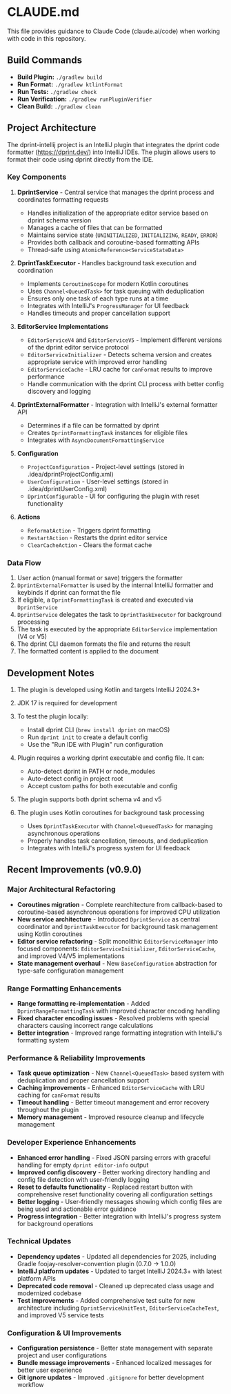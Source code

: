# CLAUDE.md

This file provides guidance to Claude Code (claude.ai/code) when working with code in this repository.

## Build Commands

- **Build Plugin:** `./gradlew build`
- **Run Format:** `./gradlew ktlintFormat`
- **Run Tests:** `./gradlew check`
- **Run Verification:** `./gradlew runPluginVerifier`
- **Clean Build:** `./gradlew clean`

## Project Architecture

The dprint-intellij project is an IntelliJ plugin that integrates the dprint code formatter (https://dprint.dev/) into
IntelliJ IDEs. The plugin allows users to format their code using dprint directly from the IDE.

### Key Components

1. **DprintService** - Central service that manages the dprint process and coordinates formatting requests
    - Handles initialization of the appropriate editor service based on dprint schema version
    - Manages a cache of files that can be formatted
    - Maintains service state (`UNINITIALIZED`, `INITIALIZING`, `READY`, `ERROR`)
    - Provides both callback and coroutine-based formatting APIs
    - Thread-safe using `AtomicReference<ServiceStateData>`

2. **DprintTaskExecutor** - Handles background task execution and coordination
    - Implements `CoroutineScope` for modern Kotlin coroutines
    - Uses `Channel<QueuedTask>` for task queuing with deduplication
    - Ensures only one task of each type runs at a time
    - Integrates with IntelliJ's `ProgressManager` for UI feedback
    - Handles timeouts and proper cancellation support

3. **EditorService Implementations**
    - `EditorServiceV4` and `EditorServiceV5` - Implement different versions of the dprint editor service protocol
    - `EditorServiceInitializer` - Detects schema version and creates appropriate service with improved error handling
    - `EditorServiceCache` - LRU cache for `canFormat` results to improve performance
    - Handle communication with the dprint CLI process with better config discovery and logging

4. **DprintExternalFormatter** - Integration with IntelliJ's external formatter API
    - Determines if a file can be formatted by dprint
    - Creates `DprintFormattingTask` instances for eligible files
    - Integrates with `AsyncDocumentFormattingService`

5. **Configuration**
    - `ProjectConfiguration` - Project-level settings (stored in .idea/dprintProjectConfig.xml)
    - `UserConfiguration` - User-level settings (stored in .idea/dprintUserConfig.xml)
    - `DprintConfigurable` - UI for configuring the plugin with reset functionality

6. **Actions**
    - `ReformatAction` - Triggers dprint formatting
    - `RestartAction` - Restarts the dprint editor service
    - `ClearCacheAction` - Clears the format cache

### Data Flow

1. User action (manual format or save) triggers the formatter
2. `DprintExternalFormatter` is used by the internal IntelliJ formatter and keybinds if dprint can format the file
3. If eligible, a `DprintFormattingTask` is created and executed via `DprintService`
4. `DprintService` delegates the task to `DprintTaskExecutor` for background processing
5. The task is executed by the appropriate `EditorService` implementation (V4 or V5)
6. The dprint CLI daemon formats the file and returns the result
7. The formatted content is applied to the document

## Development Notes

1. The plugin is developed using Kotlin and targets IntelliJ 2024.3+
2. JDK 17 is required for development
3. To test the plugin locally:
    - Install dprint CLI (`brew install dprint` on macOS)
    - Run `dprint init` to create a default config
    - Use the "Run IDE with Plugin" run configuration

4. Plugin requires a working dprint executable and config file. It can:
    - Auto-detect dprint in PATH or node_modules
    - Auto-detect config in project root
    - Accept custom paths for both executable and config

5. The plugin supports both dprint schema v4 and v5

6. The plugin uses Kotlin coroutines for background task processing
    - Uses `DprintTaskExecutor` with `Channel<QueuedTask>` for managing asynchronous operations
    - Properly handles task cancellation, timeouts, and deduplication
    - Integrates with IntelliJ's progress system for UI feedback

## Recent Improvements (v0.9.0)

### Major Architectural Refactoring
- **Coroutines migration** - Complete rearchitecture from callback-based to coroutine-based asynchronous operations for improved CPU utilization
- **New service architecture** - Introduced `DprintService` as central coordinator and `DprintTaskExecutor` for background task management using Kotlin coroutines
- **Editor service refactoring** - Split monolithic `EditorServiceManager` into focused components: `EditorServiceInitializer`, `EditorServiceCache`, and improved V4/V5 implementations
- **State management overhaul** - New `BaseConfiguration` abstraction for type-safe configuration management

### Range Formatting Enhancements
- **Range formatting re-implementation** - Added `DprintRangeFormattingTask` with improved character encoding handling
- **Fixed character encoding issues** - Resolved problems with special characters causing incorrect range calculations
- **Better integration** - Improved range formatting integration with IntelliJ's formatting system

### Performance & Reliability Improvements
- **Task queue optimization** - New `Channel<QueuedTask>` based system with deduplication and proper cancellation support
- **Caching improvements** - Enhanced `EditorServiceCache` with LRU caching for `canFormat` results
- **Timeout handling** - Better timeout management and error recovery throughout the plugin
- **Memory management** - Improved resource cleanup and lifecycle management

### Developer Experience Enhancements  
- **Enhanced error handling** - Fixed JSON parsing errors with graceful handling for empty `dprint editor-info` output
- **Improved config discovery** - Better working directory handling and config file detection with user-friendly logging
- **Reset to defaults functionality** - Replaced restart button with comprehensive reset functionality covering all configuration settings
- **Better logging** - User-friendly messages showing which config files are being used and actionable error guidance
- **Progress integration** - Better integration with IntelliJ's progress system for background operations

### Technical Updates
- **Dependency updates** - Updated all dependencies for 2025, including Gradle foojay-resolver-convention plugin (0.7.0 → 1.0.0)
- **IntelliJ platform updates** - Updated to target IntelliJ 2024.3+ with latest platform APIs
- **Deprecated code removal** - Cleaned up deprecated class usage and modernized codebase
- **Test improvements** - Added comprehensive test suite for new architecture including `DprintServiceUnitTest`, `EditorServiceCacheTest`, and improved V5 service tests

### Configuration & UI Improvements
- **Configuration persistence** - Better state management with separate project and user configurations
- **Bundle message improvements** - Enhanced localized messages for better user experience
- **Git ignore updates** - Improved `.gitignore` for better development workflow